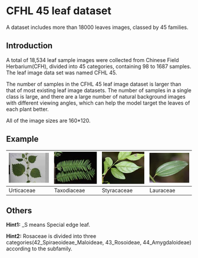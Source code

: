 # CFHL 45 leaf dataset
A dataset includes more than 18000 leaves images, classed by 45 families.

## Introduction
A total of 18,534 leaf sample images were collected from Chinese Field Herbarium(CFH), divided into 45 categories, containing 98 to 1687 samples. The leaf image data set was named CFHL 45. 

The number of samples in the CFHL 45 leaf image dataset is larger than that of most existing leaf image datasets. The number of samples in a single class is large, and there are a large number of natural background images with different viewing angles, which can help the model target the leaves of each plant better.

All of the image sizes are 160*120.

## Example
![Urticaceae](https://github.com/waittim/CFHL45-leaf-dataset/blob/master/CFHL%2045/00_Urticaceae/00026.jpg) | ![Taxodiaceae](https://github.com/waittim/CFHL45-leaf-dataset/blob/master/CFHL%2045/06_Taxodiaceae_S/0214ba35-6357-4410-b450-8f61d584972a.jpg) | ![Styracaceae](https://github.com/waittim/CFHL45-leaf-dataset/blob/master/CFHL%2045/36_Styracaceae/13684c8f-8ad8-4dbe-81fb-8f52ce5779c3.jpg) | ![Lauraceae](https://github.com/waittim/CFHL45-leaf-dataset/blob/master/CFHL%2045/21_Lauraceae/28055.jpg)
--|--|--|--
Urticaceae | Taxodiaceae | Styracaceae | Lauraceae

## Others

**Hint1:** _S means Special edge leaf.

**Hint2:**  Rosaceae is divided into three categories(42_Spiraeoideae_Maloideae, 43_Rosoideae, 44_Amygdaloideae) according to the subfamily.
